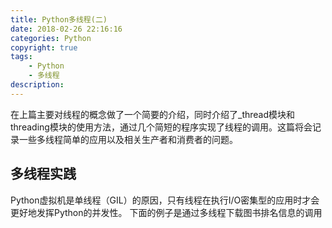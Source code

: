```yaml
---
title: Python多线程(二)
date: 2018-02-26 22:16:16
categories: Python
copyright: true
tags:
    - Python
    - 多线程
description:
---
```

在上篇主要对线程的概念做了一个简要的介绍，同时介绍了_thread模块和threading模块的使用方法，通过几个简短的程序实现了线程的调用。这篇将会记录一些多线程简单的应用以及相关生产者和消费者的问题。
<!--More-->
## 多线程实践
Python虚拟机是单线程（GIL）的原因，只有线程在执行I/O密集型的应用时才会更好地发挥Python的并发性。
下面的例子是通过多线程下载图书排名信息的调用
